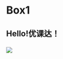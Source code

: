 # Box1
## Hello!优课达！
### ![](https://qgt-style.oss-cn-hangzhou.aliyuncs.com/newcoursep4/g1/g1-2-2/tenor.gif)
